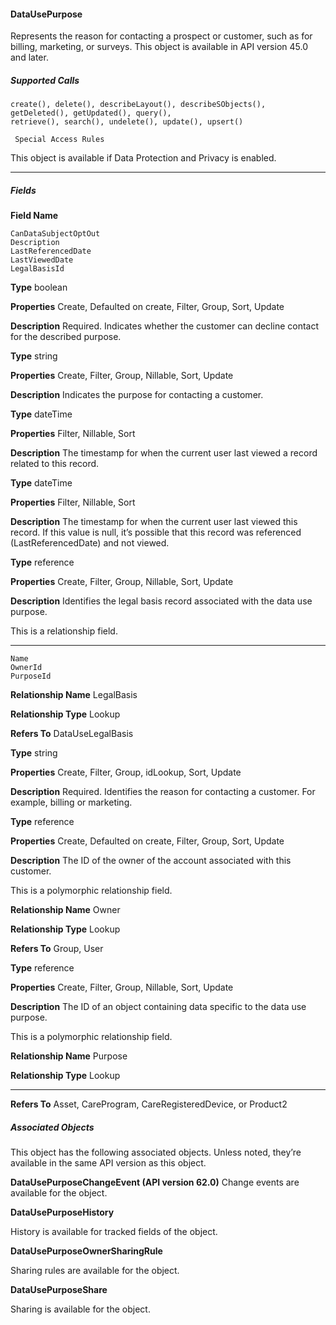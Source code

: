 #### DataUsePurpose

Represents the reason for contacting a prospect or customer, such as for billing, marketing, or surveys. This object is available in API
version 45.0 and later.

##### Supported Calls
```
create(), delete(), describeLayout(), describeSObjects(), getDeleted(), getUpdated(), query(),
retrieve(), search(), undelete(), update(), upsert()

 Special Access Rules

```
This object is available if Data Protection and Privacy is enabled.


-----

##### Fields

**Field Name**
```
CanDataSubjectOptOut
Description
LastReferencedDate
LastViewedDate
LegalBasisId

```

**Type**
boolean

**Properties**
Create, Defaulted on create, Filter, Group, Sort, Update

**Description**
Required. Indicates whether the customer can decline contact for the described
purpose.

**Type**
string

**Properties**
Create, Filter, Group, Nillable, Sort, Update

**Description**
Indicates the purpose for contacting a customer.

**Type**
dateTime

**Properties**
Filter, Nillable, Sort

**Description**
The timestamp for when the current user last viewed a record related to this
record.

**Type**
dateTime

**Properties**
Filter, Nillable, Sort

**Description**
The timestamp for when the current user last viewed this record. If this value is
null, it’s possible that this record was referenced (LastReferencedDate)
and not viewed.

**Type**
reference

**Properties**
Create, Filter, Group, Nillable, Sort, Update

**Description**
Identifies the legal basis record associated with the data use purpose.

This is a relationship field.


-----

```
Name
OwnerId
PurposeId

```

**Relationship Name**
LegalBasis

**Relationship Type**
Lookup

**Refers To**
DataUseLegalBasis

**Type**
string

**Properties**
Create, Filter, Group, idLookup, Sort, Update

**Description**
Required. Identifies the reason for contacting a customer. For example, billing or
marketing.

**Type**
reference

**Properties**
Create, Defaulted on create, Filter, Group, Sort, Update

**Description**
The ID of the owner of the account associated with this customer.

This is a polymorphic relationship field.

**Relationship Name**
Owner

**Relationship Type**
Lookup

**Refers To**
Group, User

**Type**
reference

**Properties**
Create, Filter, Group, Nillable, Sort, Update

**Description**
The ID of an object containing data specific to the data use purpose.

This is a polymorphic relationship field.

**Relationship Name**
Purpose

**Relationship Type**
Lookup


-----

**Refers To**
Asset, CareProgram, CareRegisteredDevice, or Product2

##### Associated Objects

This object has the following associated objects. Unless noted, they’re available in the same API version as this object.

**DataUsePurposeChangeEvent (API version 62.0)**
Change events are available for the object.

**DataUsePurposeHistory**

History is available for tracked fields of the object.

**DataUsePurposeOwnerSharingRule**

Sharing rules are available for the object.

**DataUsePurposeShare**

Sharing is available for the object.
